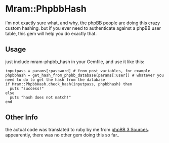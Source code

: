 Mram::PhpbbHash
===============

i'm not exactly sure what, and why, the phpBB people are doing this crazy custom hashing. but if you ever need to authenticate against a phpBB user table, this gem will help you do exactly that.

Usage
-----

just include mram-phpbb\_hash in your Gemfile, and use it like this:

    inputpass = params[:password] # from post variables, for example
    phpbbhash = get_hash_from_phpbb_database(params[:user]) # whatever you need to do to get the hash from the database
    if Mram::PhpbbHash.check_hash(inputpass, phpbbhash) then
      puts "success!"
    else
      puts "hash does not match!"
    end

Other Info
----------

the actual code was translated to ruby by me from [phpBB 3 Sources](https://github.com/phpbb/phpbb3/blob/develop/phpBB/includes/functions.php).
appearently, there was no other gem doing this so far..
